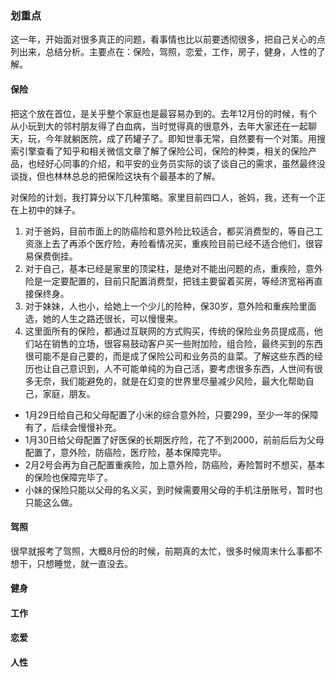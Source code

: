 ### 划重点
这一年，开始面对很多真正的问题，看事情也比以前要透彻很多，把自己关心的点列出来，总结分析。主要点在：保险，驾照，恋爱，工作，房子，健身，人性的了解。

#### 保险
把这个放在首位，是关乎整个家庭也是最容易办到的。去年12月份的时候，有个从小玩到大的邻村朋友得了白血病，当时觉得真的很意外，去年大家还在一起聊天，玩，今年就躺医院，成了药罐子了。即知世事无常，自然要有一个对策。用搜索引擎查看了知乎和相关微信文章了解了保险公司，保险的种类，相关的保险产品，也经好心同事的介绍，和平安的业务员实际的谈了谈自己的需求，虽然最终没谈拢，但也林林总总的把保险这块有个最基本的了解。

对保险的计划，我打算分以下几种策略。家里目前四口人，爸妈，我，还有一个正在上初中的妹子。
1. 对于爸妈，目前市面上的防癌险和意外险比较适合，都买消费型的，等自己工资涨上去了再添个医疗险，寿险看情况买，重疾险目前已经不适合他们，很容易保费倒挂。
2. 对于自己，基本已经是家里的顶梁柱，是绝对不能出问题的点，重疾险，意外险是一定要配置的，目前只配置消费型，把钱主要留着买房，等经济宽裕再直接保终身。
3. 对于妹妹，人也小，给她上一个少儿的险种，保30岁，意外险和重疾险里面选，她的人生之路还很长，可以慢慢来。
4. 这里面所有的保险，都通过互联网的方式购买，传统的保险业务员提成高，他们站在销售的立场，很容易鼓动客户买一些附加险，组合险，最终买到的东西很可能不是自己要的，而是成了保险公司和业务员的韭菜。了解这些东西的经历也让自己意识到，人不可能单纯的为自己活，要考虑很多东西，人世间有很多无奈，我们能避免的，就是在幻变的世界里尽量减少风险，最大化帮助自己，家庭，朋友。

- 1月29日给自己和父母配置了小米的综合意外险，只要299，至少一年的保障有了，后续会慢慢补充。
- 1月30日给父母配置了好医保的长期医疗险，花了不到2000，前前后后为父母配置了，意外险，防癌险，医疗险，基本保障完毕。
- 2月2号会再为自己配置重疾险，加上意外险，防癌险，寿险暂时不想买，基本的保险也保障完毕了。
- 小妹的保险只能以父母的名义买，到时候需要用父母的手机注册账号，暂时也只能这么做。

#### 驾照
很早就报考了驾照，大概8月份的时候，前期真的太忙，很多时候周末什么事都不想干，只想睡觉，就一直没去。 


#### 健身


#### 工作


#### 恋爱


#### 人性

